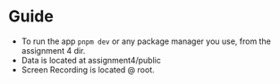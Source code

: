 # Guide

- To run the app `pnpm dev` or any package manager you use, from the assignment 4 dir.
- Data is located at assignment4/public
- Screen Recording is located @ root.

